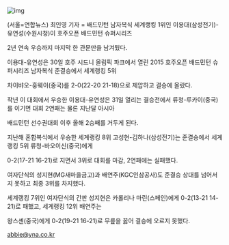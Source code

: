 ![img](http://img.yonhapnews.co.kr/photo/yna/YH/2015/04/27/PYH2015042701720034000_P2.jpg)

(서울=연합뉴스) 최인영 기자 = 배드민턴 남자복식 세계랭킹 1위인 이용대(삼성전기)-유연성(수원시청)이 호주오픈 배드민턴 슈퍼시리즈 

2년 연속 우승까지 마지막 한 관문만을 남겨뒀다.

이용대-유연성은 30일 호주 시드니 올림픽 파크에서 열린 2015 호주오픈 배드민턴 슈퍼시리즈 남자복식 준결승에서 세계랭킹 5위 

차이뱌오-훙웨이(중국)를 2-0(22-20 21-18)으로 제압하고 결승에 올랐다.

작년 이 대회에서 우승한 이용대-유연성은 31일 열리는 결승전에서 류청-루카이(중국)를 이기면 대회 2연패는 물론 지난달 아시아 

배드민턴 선수권대회 이후 올해 2승째를 거두게 된다.

지난해 혼합복식에서 우승한 세계랭킹 8위 고성현-김하나(삼성전기)는 준결승에서 세계랭킹 5위 류청-바오이신(중국)에게 
 
0-2(17-21 16-21)로 지면서 3위로 대회를 마감, 2연패에는 실패했다.  

여자단식의 성지현(MG새마을금고)과 배연주(KGC인삼공사)도 준결승 상대를 넘어서지 못하고 최종 3위를 차지했다. 

세계랭킹 7위인 여자단식의 간판 성지현은 카롤리나 마린(스페인)에게 0-2(13-21 14-21)로 패했고, 세계랭킹 12위 배연주는 

왕스셴(중국)에게 0-2(19-21 16-21)로 무릎을 꿇어 결승에 오르지 못했다. 

abbie@yna.co.kr 
